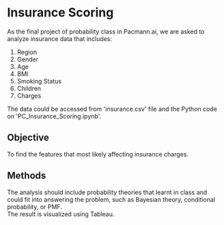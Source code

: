 # Insurance Scoring
As the final project of probability class in Pacmann.ai, we are asked to analyze insurance data that includes:
1. Region
2. Gender
3. Age
4. BMI
5. Smoking Status
6. Children
7. Charges

The data could be accessed from 'insurance.csv' file and the Python code on 'PC_Insurance_Scoring.ipynb'.

## Objective
To find the features that most likely affecting insurance charges.

## Methods
The analysis should include probability theories that learnt in class and could fit into answering the problem, such as Bayesian theory, conditional probability, or PMF.
<br>
The result is visualized using Tableau.
